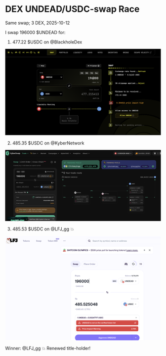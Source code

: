 # DEX UNDEAD/USDC-swap Race 

Same swap; 3 DEX, 2025-10-12 

I swap 196000 $UNDEAD for: 

1. 477.22 $USDC on @BlackholeDex 

![UNDEAD/USDC swap on Blackhole](imgs/01a-blackhole.png) 

2. 485.35 $USDC on @KyberNetwork 

![UNDEAD/USDC swap on Kyber](imgs/01b-kyber.png) 

3. 485.53 $USDC on @LFJ_gg 💥 

![UNDEAD/USDC swap on LFJ](imgs/01c-lfj.png) 


Winner: @LFJ_gg 💥 Renewed title-holder! 

